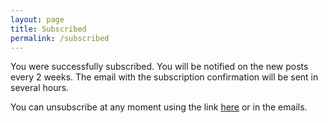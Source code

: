 ```yaml
---
layout: page
title: Subscribed
permalink: /subscribed
---
```


You were successfully subscribed. You will be notified on the new posts every 2 weeks. The email with the subscription confirmation will be sent in several hours.

You can unsubscribe at any moment using the link [here](/unsubscribe) or in the emails.